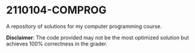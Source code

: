 # 2110104-COMPROG
A repository of solutions for my computer programming course.

**Disclaimer**: The code provided may not be the most optimized solution but achieves 100% correctness in the grader.
